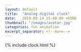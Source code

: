 ```yaml
---
layout: default
title:  "Analog digital clock"
date:   2019-09-14 15:40:00 +0300
thumbnail: "/images/avatar.jpg"
categories: fun animation
excerpt_separator: <!--more-->
---
```


<p class="hide"></p>

<!--more-->

{% include clock.html %}
